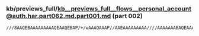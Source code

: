 ### kb/previews_full/kb__previews_full__flows__personal_account@auth.har.part062.md.part001.md (part 002)

```md
///8AAQEBAAAAAAAAAQEAAQEBAP/+/wAAAQAAAP//AAEAAAAAAAAA////AAAAAAABAQEAAAAAAAAAAAD///
```

```
